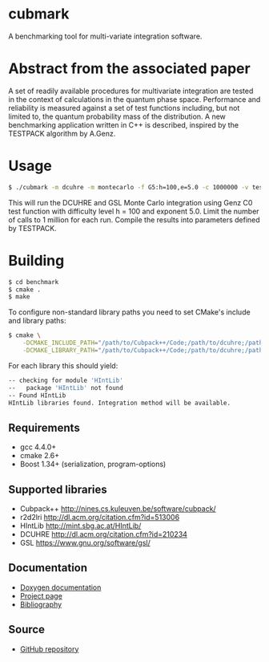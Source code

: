 # cubmark
A benchmarking tool for multi-variate integration software.

Abstract from the associated paper
==================================

A set of readily available procedures for multivariate integration are tested in
the context of calculations in the quantum phase space.
Performance and reliability is measured against a set of test functions
including, but not limited to, the quantum probability mass of the
distribution.
A new benchmarking application written in C++ is described, inspired by the
TESTPACK algorithm by A.Genz.

Usage
=====

```bash
$ ./cubmark -m dcuhre -m montecarlo -f G5:h=100,e=5.0 -c 1000000 -v testpack
```

This will run the DCUHRE and GSL Monte Carlo integration using Genz C0 test function with difficulty level h = 100 and exponent 5.0. Limit the number of calls to 1 million for each run. Compile the results into parameters defined by TESTPACK.

Building
========

```bash
$ cd benchmark
$ cmake .
$ make
```

To configure non-standard library paths you need to set CMake's include and library
paths:

```bash
$ cmake \
	-DCMAKE_INCLUDE_PATH="/path/to/Cubpack++/Code;/path/to/dcuhre;/path/to/r2d2lri;/path/to/HIntlib/include" \
	-DCMAKE_LIBRARY_PATH="/path/to/Cubpack++/Code;/path/to/dcuhre;/path/to/r2d2lri;/path/to/HIntlib/lib"
```

For each library this should yield:

```bash
-- checking for module 'HIntLib'
--   package 'HIntLib' not found
-- Found HIntLib 
HIntLib libraries found. Integration method will be available.
```

Requirements
------------

- gcc 4.4.0+
- cmake 2.6+
- Boost 1.34+ (serialization, program-options)

Supported libraries
-------------------

- Cubpack++ <http://nines.cs.kuleuven.be/software/cubpack/>
- r2d2lri <http://dl.acm.org/citation.cfm?id=513006>
- HIntLib <http://mint.sbg.ac.at/HIntLib/>
- DCUHRE <http://dl.acm.org/citation.cfm?id=210234>
- GSL <https://www.gnu.org/software/gsl/>

Documentation
-------------

- <a href="https://lucmil.github.io/cubmark/doxygen/">Doxygen documentation</a>
- <a href="https://lucmil.github.io/cubmark/">Project page</a>
- <a href="https://lucmil.github.io/cubmark/bibliography.html">Bibliography</a>

Source
------

- <a href="https://github.com/lucmil/cubmark/">GitHub repository</a>


